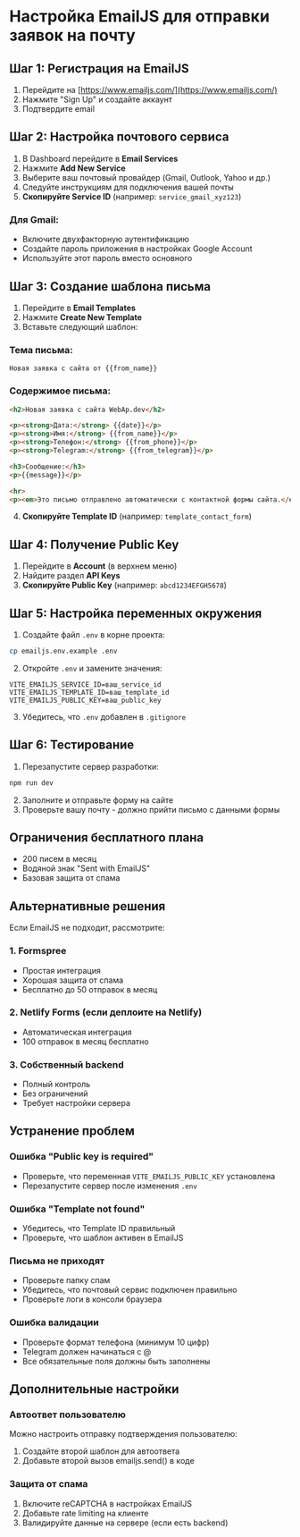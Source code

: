 # Настройка EmailJS для отправки заявок на почту

## Шаг 1: Регистрация на EmailJS

1. Перейдите на [https://www.emailjs.com/](https://www.emailjs.com/)
2. Нажмите "Sign Up" и создайте аккаунт
3. Подтвердите email

## Шаг 2: Настройка почтового сервиса

1. В Dashboard перейдите в **Email Services**
2. Нажмите **Add New Service**
3. Выберите ваш почтовый провайдер (Gmail, Outlook, Yahoo и др.)
4. Следуйте инструкциям для подключения вашей почты
5. **Скопируйте Service ID** (например: `service_gmail_xyz123`)

### Для Gmail:
- Включите двухфакторную аутентификацию
- Создайте пароль приложения в настройках Google Account
- Используйте этот пароль вместо основного

## Шаг 3: Создание шаблона письма

1. Перейдите в **Email Templates**
2. Нажмите **Create New Template**
3. Вставьте следующий шаблон:

### Тема письма:
```
Новая заявка с сайта от {{from_name}}
```

### Содержимое письма:
```html
<h2>Новая заявка с сайта WebAp.dev</h2>

<p><strong>Дата:</strong> {{date}}</p>
<p><strong>Имя:</strong> {{from_name}}</p>
<p><strong>Телефон:</strong> {{from_phone}}</p>
<p><strong>Telegram:</strong> {{from_telegram}}</p>

<h3>Сообщение:</h3>
<p>{{message}}</p>

<hr>
<p><em>Это письмо отправлено автоматически с контактной формы сайта.</em></p>
```

4. **Скопируйте Template ID** (например: `template_contact_form`)

## Шаг 4: Получение Public Key

1. Перейдите в **Account** (в верхнем меню)
2. Найдите раздел **API Keys**
3. **Скопируйте Public Key** (например: `abcd1234EFGH5678`)

## Шаг 5: Настройка переменных окружения

1. Создайте файл `.env` в корне проекта:
```bash
cp emailjs.env.example .env
```

2. Откройте `.env` и замените значения:
```env
VITE_EMAILJS_SERVICE_ID=ваш_service_id
VITE_EMAILJS_TEMPLATE_ID=ваш_template_id  
VITE_EMAILJS_PUBLIC_KEY=ваш_public_key
```

3. Убедитесь, что `.env` добавлен в `.gitignore`

## Шаг 6: Тестирование

1. Перезапустите сервер разработки:
```bash
npm run dev
```

2. Заполните и отправьте форму на сайте
3. Проверьте вашу почту - должно прийти письмо с данными формы

## Ограничения бесплатного плана

- 200 писем в месяц
- Водяной знак "Sent with EmailJS"
- Базовая защита от спама

## Альтернативные решения

Если EmailJS не подходит, рассмотрите:

### 1. Formspree
- Простая интеграция
- Хорошая защита от спама
- Бесплатно до 50 отправок в месяц

### 2. Netlify Forms (если деплоите на Netlify)
- Автоматическая интеграция
- 100 отправок в месяц бесплатно

### 3. Собственный backend
- Полный контроль
- Без ограничений
- Требует настройки сервера

## Устранение проблем

### Ошибка "Public key is required"
- Проверьте, что переменная `VITE_EMAILJS_PUBLIC_KEY` установлена
- Перезапустите сервер после изменения `.env`

### Ошибка "Template not found"
- Убедитесь, что Template ID правильный
- Проверьте, что шаблон активен в EmailJS

### Письма не приходят
- Проверьте папку спам
- Убедитесь, что почтовый сервис подключен правильно
- Проверьте логи в консоли браузера

### Ошибка валидации
- Проверьте формат телефона (минимум 10 цифр)
- Telegram должен начинаться с @
- Все обязательные поля должны быть заполнены

## Дополнительные настройки

### Автоответ пользователю
Можно настроить отправку подтверждения пользователю:
1. Создайте второй шаблон для автоответа
2. Добавьте второй вызов emailjs.send() в коде

### Защита от спама
1. Включите reCAPTCHA в настройках EmailJS
2. Добавьте rate limiting на клиенте
3. Валидируйте данные на сервере (если есть backend) 